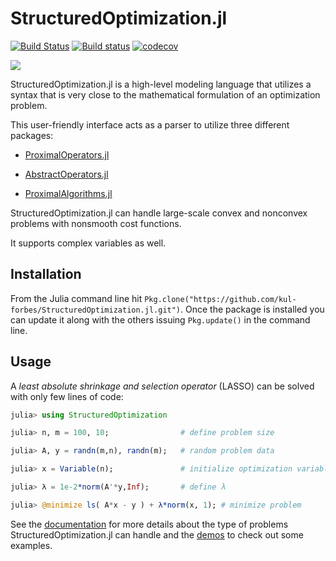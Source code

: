 # StructuredOptimization.jl

[![Build Status](https://travis-ci.org/kul-forbes/StructuredOptimization.jl.svg?branch=master)](https://travis-ci.org/kul-forbes/StructuredOptimization.jl)
[![Build status](https://ci.appveyor.com/api/projects/status/06wd5jckd8fhdi1v/branch/master?svg=true)](https://ci.appveyor.com/project/nantonel/structuredoptimization-jl/branch/master)
[![codecov](https://codecov.io/gh/kul-forbes/StructuredOptimization.jl/branch/master/graph/badge.svg)](https://codecov.io/gh/kul-forbes/StructuredOptimization.jl)

[![](https://img.shields.io/badge/docs-latest-blue.svg)](https://kul-forbes.github.io/StructuredOptimization.jl/latest)

StructuredOptimization.jl is a high-level modeling language
that utilizes a syntax that is very close to
the mathematical formulation of an optimization problem.

This user-friendly interface
acts as a parser to utilize
three different packages:

* [ProximalOperators.jl](https://github.com/kul-forbes/ProximalOperators.jl)

* [AbstractOperators.jl](https://github.com/kul-forbes/AbstractOperators.jl)

* [ProximalAlgorithms.jl](https://github.com/kul-forbes/ProximalAlgorithms.jl)

StructuredOptimization.jl can handle large-scale convex and nonconvex problems with nonsmooth cost functions. 

It supports complex variables as well.

## Installation

From the Julia command line hit `Pkg.clone("https://github.com/kul-forbes/StructuredOptimization.jl.git")`.
Once the package is installed you can update it along with the others issuing `Pkg.update()` in the command line.

## Usage

A *least absolute shrinkage and selection operator* (LASSO) can be solved with only few lines of code:

```julia
julia> using StructuredOptimization

julia> n, m = 100, 10;                # define problem size 

julia> A, y = randn(m,n), randn(m);   # random problem data

julia> x = Variable(n);               # initialize optimization variable

julia> λ = 1e-2*norm(A'*y,Inf);       # define λ    

julia> @minimize ls( A*x - y ) + λ*norm(x, 1); # minimize problem

```

See the [documentation](https://kul-forbes.github.io/StructuredOptimization.jl/latest) for more details about the type of problems StructuredOptimization.jl can handle and the [demos](https://kul-forbes.github.io/StructuredOptimization.jl/latest/demos.html) to check out some examples.
